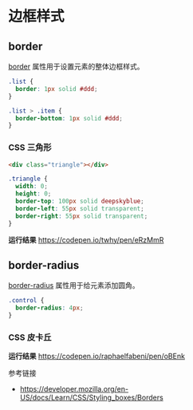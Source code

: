 # 边框样式

## border
[border](https://developer.mozilla.org/en-US/docs/Web/CSS/border) 属性用于设置元素的整体边框样式。
```css
.list {
  border: 1px solid #ddd;
}

.list > .item {
  border-bottom: 1px solid #ddd;
}
```

### CSS 三角形
```html
<div class="triangle"></div>
```
```css
.triangle {
  width: 0;
  height: 0;
  border-top: 100px solid deepskyblue;
  border-left: 55px solid transparent;
  border-right: 55px solid transparent;
}
```
**运行结果** https://codepen.io/twhy/pen/eRzMmR

## border-radius
[border-radius](https://developer.mozilla.org/en-US/docs/Web/CSS/border-radius) 属性用于给元素添加圆角。
```css
.control {
  border-radius: 4px;
}
```
### CSS 皮卡丘
**运行结果** https://codepen.io/raphaelfabeni/pen/oBEnk

参考链接
* https://developer.mozilla.org/en-US/docs/Learn/CSS/Styling_boxes/Borders
